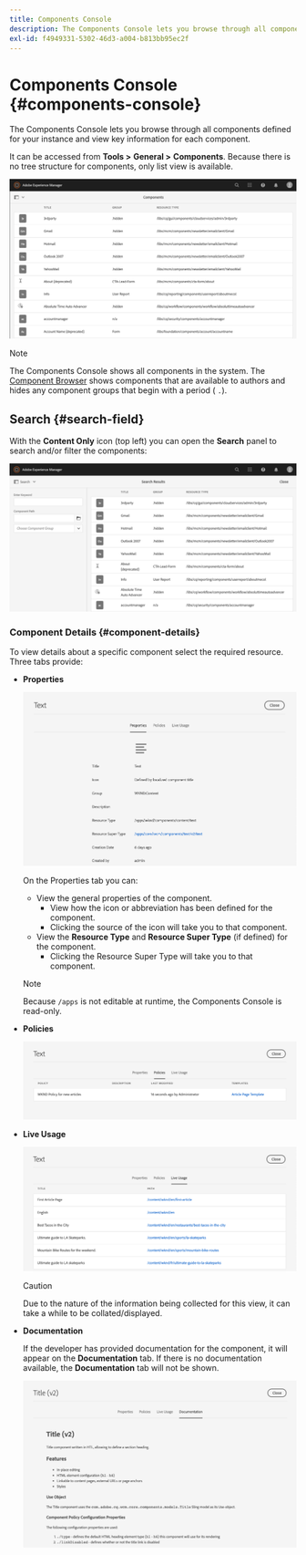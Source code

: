 ```yaml
---
title: Components Console
description: The Components Console lets you browse through all components defined for your instance
exl-id: f4949331-5302-46d3-a004-b813bb95ec2f
---
```

# Components Console {#components-console}

The Components Console lets you browse through all components defined for your instance and view key information for each component.

It can be accessed from **Tools &gt;** **General &gt;** **Components**. Because there is no tree structure for components, only list view is available.

![The Components Console](/help/sites-cloud/authoring/assets/components-console.png)

>[!NOTE]
>
>The Components Console shows all components in the system. The [Component Browser](/help/sites-cloud/authoring/getting-started/editor-side-panel.md#components-browser) shows components that are available to authors and hides any component groups that begin with a period ( `.`).

## Search {#search-field}

With the **Content Only** icon (top left) you can open the **Search** panel to search and/or filter the components:

![Searching in the Components Console](/help/sites-cloud/authoring/assets/components-console-search.png)

### Component Details {#component-details}

To view details about a specific component select the required resource. Three tabs provide:

* **Properties**

  ![Components Console properties](/help/sites-cloud/authoring/assets/components-console-properties.png)

  On the Properties tab you can:

  * View the general properties of the component.
    * View how the icon or abbreviation has been defined for the component. <!-- View how the [icon or abbreviation has been defined](/help/sites-developing/components-basics.md#component-icon-in-touch-ui) for the component.-->
    * Clicking the source of the icon will take you to that component.
  * View the **Resource Type** and **Resource Super Type** (if defined) for the component.
    * Clicking the Resource Super Type will take you to that component.

  >[!NOTE]
  >
  >Because `/apps` is not editable at runtime, the Components Console is read-only.

* **Policies**

  ![Component Console policies](/help/sites-cloud/authoring/assets/components-console-policies.png)

* **Live Usage**

  ![Live usage of components](/help/sites-cloud/authoring/assets/components-console-live-usage.png)

  >[!CAUTION]
  >
  >Due to the nature of the information being collected for this view, it can take a while to be collated/displayed.

* **Documentation**

  If the developer has provided documentation for the component, it will appear on the **Documentation** tab. If there is no documentation available, the **Documentation** tab will not be shown. <!-- If the developer has provided [documentation for the component](/help/sites-developing/developing-components.md#documenting-your-component), it will appear on the **Documentation** tab. If there is no documentation available, the **Documentation** tab will not be shown.-->

  ![Component documentation](/help/sites-cloud/authoring/assets/components-console-documentation.png)
